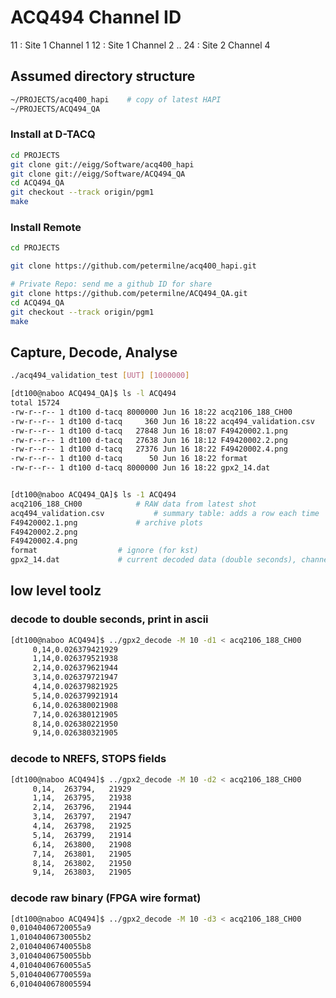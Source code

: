 # ACQ494 Channel ID

11 : Site 1 Channel 1
12 : Site 1 Channel 2
..
24 : Site 2 Channel 4

## Assumed directory structure

```bash
~/PROJECTS/acq400_hapi    # copy of latest HAPI
~/PROJECTS/ACQ494_QA
```

### Install at D-TACQ

```bash
cd PROJECTS
git clone git://eigg/Software/acq400_hapi
git clone git://eigg/Software/ACQ494_QA
cd ACQ494_QA
git checkout --track origin/pgm1
make
```

### Install Remote

```bash
cd PROJECTS

git clone https://github.com/petermilne/acq400_hapi.git

# Private Repo: send me a github ID for share
git clone https://github.com/petermilne/ACQ494_QA.git
cd ACQ494_QA
git checkout --track origin/pgm1
make
```

## Capture, Decode, Analyse

```bash
./acq494_validation_test [UUT] [1000000]

[dt100@naboo ACQ494_QA]$ ls -l ACQ494
total 15724
-rw-r--r-- 1 dt100 d-tacq 8000000 Jun 16 18:22 acq2106_188_CH00
-rw-r--r-- 1 dt100 d-tacq     360 Jun 16 18:22 acq494_validation.csv
-rw-r--r-- 1 dt100 d-tacq   27848 Jun 16 18:07 F49420002.1.png
-rw-r--r-- 1 dt100 d-tacq   27638 Jun 16 18:12 F49420002.2.png
-rw-r--r-- 1 dt100 d-tacq   27376 Jun 16 18:22 F49420002.4.png
-rw-r--r-- 1 dt100 d-tacq      50 Jun 16 18:22 format
-rw-r--r-- 1 dt100 d-tacq 8000000 Jun 16 18:22 gpx2_14.dat


[dt100@naboo ACQ494_QA]$ ls -1 ACQ494
acq2106_188_CH00			# RAW data from latest shot
acq494_validation.csv			# summary table: adds a row each time
F49420002.1.png				# archive plots
F49420002.2.png
F49420002.4.png
format					# ignore (for kst)
gpx2_14.dat				# current decoded data (double seconds), channel 14
```

## low level toolz

### decode to double seconds, print in ascii

```bash
[dt100@naboo ACQ494]$ ../gpx2_decode -M 10 -d1 < acq2106_188_CH00
     0,14,0.026379421929
     1,14,0.026379521938
     2,14,0.026379621944
     3,14,0.026379721947
     4,14,0.026379821925
     5,14,0.026379921914
     6,14,0.026380021908
     7,14,0.026380121905
     8,14,0.026380221950
     9,14,0.026380321905
```

### decode to NREFS, STOPS fields

```bash
[dt100@naboo ACQ494]$ ../gpx2_decode -M 10 -d2 < acq2106_188_CH00
     0,14,  263794,   21929
     1,14,  263795,   21938
     2,14,  263796,   21944
     3,14,  263797,   21947
     4,14,  263798,   21925
     5,14,  263799,   21914
     6,14,  263800,   21908
     7,14,  263801,   21905
     8,14,  263802,   21950
     9,14,  263803,   21905
```

### decode raw binary (FPGA wire format)

```bash
[dt100@naboo ACQ494]$ ../gpx2_decode -M 10 -d3 < acq2106_188_CH00
0,01040406720055a9
1,01040406730055b2
2,01040406740055b8
3,01040406750055bb
4,01040406760055a5
5,010404067700559a
6,0104040678005594
```



